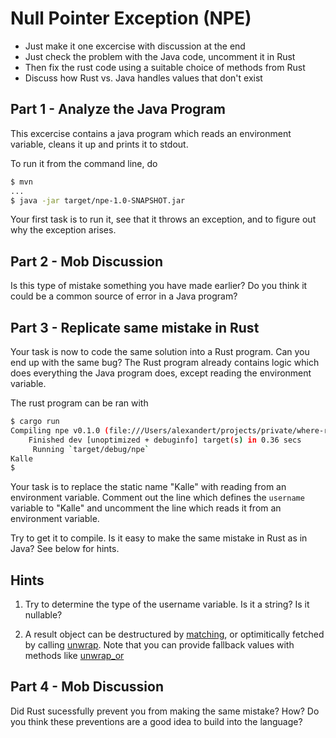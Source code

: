 # Null Pointer Exception (NPE)

- Just make it one excercise with discussion at the end
- Just check the problem with the Java code, uncomment it in Rust
- Then fix the rust code using a suitable choice of methods from Rust
- Discuss how Rust vs. Java handles values that don't exist

## Part 1 - Analyze the Java Program
This excercise contains a java program which reads an environment variable, cleans it up and prints it to stdout.

To run it from the command line, do
```bash
$ mvn
...
$ java -jar target/npe-1.0-SNAPSHOT.jar
```

Your first task is to run it, see that it throws an exception, and to figure out why the exception arises.

## Part 2 - Mob Discussion
Is this type of mistake something you have made earlier? Do you think it could be a common source of error in
a Java program?

## Part 3 - Replicate same mistake in Rust

Your task is now to code the same solution into a Rust program. Can you end up with the same bug? The Rust program
already contains logic which does everything the Java program does, except reading the
environment variable.

The rust program can be ran with
```bash
$ cargo run
Compiling npe v0.1.0 (file:///Users/alexandert/projects/private/where-rust-shines/tasks/npe/rust)
    Finished dev [unoptimized + debuginfo] target(s) in 0.36 secs
     Running `target/debug/npe`
Kalle
$
```

Your task is to replace the static name "Kalle" with reading from an
environment variable. Comment out the line which defines
the `username` variable to "Kalle" and uncomment the line which reads
it from an environment variable.

Try to get it to compile. Is it easy to make the same mistake in
Rust as in Java? See below for hints.

## Hints

1. Try to determine the type of the username variable. Is it a string? Is
   it nullable?

2. A result object can be destructured by
   [matching](https://rustbyexample.com/flow_control/match.html), or
   optimitically fetched by calling [unwrap](https://doc.rust-lang.org/std/result/enum.Result.html#method.unwrap).
   Note that you can provide fallback values with methods like
   [unwrap_or](https://doc.rust-lang.org/std/result/enum.Result.html#method.unwrap_or)

## Part 4 - Mob Discussion

Did Rust sucessfully prevent you from making the same mistake? How?
Do you think these preventions are a good idea to build into the language?
